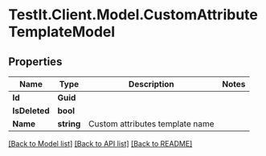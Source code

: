 # TestIt.Client.Model.CustomAttributeTemplateModel

## Properties

Name | Type | Description | Notes
------------ | ------------- | ------------- | -------------
**Id** | **Guid** |  | 
**IsDeleted** | **bool** |  | 
**Name** | **string** | Custom attributes template name | 

[[Back to Model list]](../README.md#documentation-for-models) [[Back to API list]](../README.md#documentation-for-api-endpoints) [[Back to README]](../README.md)

